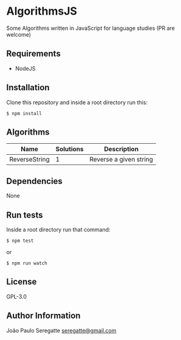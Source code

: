 # AlgorithmsJS

Some Algorithms written in JavaScript for language studies (PR are welcome)

## Requirements

- NodeJS

## Installation

Clone this repository and inside a root directory run this:

```shell
$ npm install
```

## Algorithms

| Name 						          | Solutions 								            | Description 										                  |
|---------------------------|---------------------------------------|---------------------------------------------------|
| ReverseString			        | 1 								                    | Reverse a given string            								|       

Dependencies
------------

None


Run tests
----------------

Inside a root directory run that command:

```shell
$ npm test
```

or

```shell
$ npm run watch
```

License
-------

GPL-3.0

Author Information
------------------
João Paulo Seregatte <seregatte@gmail.com>